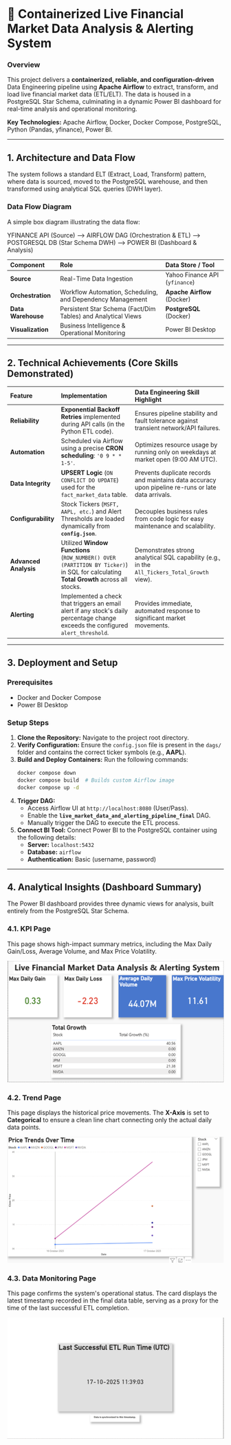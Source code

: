 # 🚀 Containerized Live Financial Market Data Analysis & Alerting System

### Overview
This project delivers a **containerized, reliable, and configuration-driven** Data Engineering pipeline using **Apache Airflow** to extract, transform, and load live financial market data (ETL/ELT). The data is housed in a PostgreSQL Star Schema, culminating in a dynamic Power BI dashboard for real-time analysis and operational monitoring.

**Key Technologies:** Apache Airflow, Docker, Docker Compose, PostgreSQL, Python (Pandas, yfinance), Power BI.

***

## 1. Architecture and Data Flow

The system follows a standard ELT (Extract, Load, Transform) pattern, where data is sourced, moved to the PostgreSQL warehouse, and then transformed using analytical SQL queries (DWH layer).

### Data Flow Diagram

A simple box diagram illustrating the data flow:

YFINANCE API (Source) --> AIRFLOW DAG (Orchestration & ETL) --> POSTGRESQL DB (Star Schema DWH) --> POWER BI (Dashboard & Analysis)

| Component | Role | Data Store / Tool |
| :--- | :--- | :--- |
| **Source** | Real-Time Data Ingestion | Yahoo Finance API (`yfinance`) |
| **Orchestration** | Workflow Automation, Scheduling, and Dependency Management | **Apache Airflow** (Docker) |
| **Data Warehouse** | Persistent Star Schema (Fact/Dim Tables) and Analytical Views | **PostgreSQL** (Docker) |
| **Visualization** | Business Intelligence & Operational Monitoring | Power BI Desktop |

***

## 2. Technical Achievements (Core Skills Demonstrated)

| Feature | Implementation | Data Engineering Skill Highlight |
| :--- | :--- | :--- |
| **Reliability** | **Exponential Backoff Retries** implemented during API calls (in the Python ETL code). | Ensures pipeline stability and fault tolerance against transient network/API failures. |
| **Automation** | Scheduled via Airflow using a precise **CRON scheduling**: `'0 9 * * 1-5'`. | Optimizes resource usage by running only on weekdays at market open (9:00 AM UTC). |
| **Data Integrity** | **UPSERT Logic** (`ON CONFLICT DO UPDATE`) used for the `fact_market_data` table. | Prevents duplicate records and maintains data accuracy upon pipeline re-runs or late data arrivals. |
| **Configurability** | Stock Tickers (`MSFT, AAPL, etc.`) and Alert Thresholds are loaded dynamically from **`config.json`**. | Decouples business rules from code logic for easy maintenance and scalability. |
| **Advanced Analysis** | Utilized **Window Functions** (`ROW_NUMBER() OVER (PARTITION BY Ticker)`) in SQL for calculating **Total Growth** across all stocks. | Demonstrates strong analytical SQL capability (e.g., in the `All_Tickers_Total_Growth` view). |
| **Alerting** | Implemented a check that triggers an email alert if any stock's daily percentage change exceeds the configured `alert_threshold`. | Provides immediate, automated response to significant market movements. |

***

## 3. Deployment and Setup

### Prerequisites
* Docker and Docker Compose
* Power BI Desktop

### Setup Steps
1.  **Clone the Repository:** Navigate to the project root directory.
2.  **Verify Configuration:** Ensure the `config.json` file is present in the `dags/` folder and contains the correct ticker symbols (e.g., **AAPL**).
3.  **Build and Deploy Containers:** Run the following commands:
    ```bash
    docker compose down
    docker compose build  # Builds custom Airflow image
    docker compose up -d 
    ```
4.  **Trigger DAG:**
    * Access Airflow UI at `http://localhost:8080` (User/Pass).
    * Enable the **`live_market_data_and_alerting_pipeline_final`** DAG.
    * Manually trigger the DAG to execute the ETL process.
5.  **Connect BI Tool:** Connect Power BI to the PostgreSQL container using the following details:
    * **Server:** `localhost:5432`
    * **Database:** `airflow`
    * **Authentication:** Basic (username, password)

***

## 4. Analytical Insights (Dashboard Summary)

The Power BI dashboard provides three dynamic views for analysis, built entirely from the PostgreSQL Star Schema.

### 4.1. KPI Page
This page shows high-impact summary metrics, including the Max Daily Gain/Loss, Average Volume, and Max Price Volatility.

**![KPI Dashboard Screenshot](Screenshots/KPI.png)**

### 4.2. Trend Page
This page displays the historical price movements. The **X-Axis** is set to **Categorical** to ensure a clean line chart connecting only the actual daily data points.

**![Trends Dashboard Screenshot](Screenshots/Trends.png)**

### 4.3. Data Monitoring Page
This page confirms the system's operational status. The card displays the latest timestamp recorded in the final data table, serving as a proxy for the time of the last successful ETL completion.

**![Monitoring Dashboard Screenshot](Screenshots/Monitor.png)**
